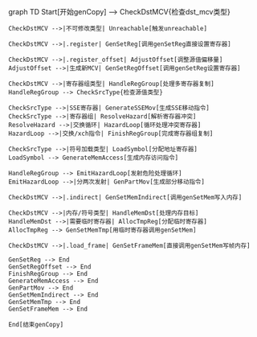 graph TD
    Start[开始genCopy] --> CheckDstMCV{检查dst_mcv类型}
    
    CheckDstMCV -->|不可修改类型| Unreachable[触发unreachable]
    
    CheckDstMCV -->|.register| GenSetReg[调用genSetReg直接设置寄存器]
    
    CheckDstMCV -->|.register_offset| AdjustOffset[调整源值偏移量]
    AdjustOffset -->|生成新MCV| GenSetRegOffset[调用genSetReg设置寄存器]
    
    CheckDstMCV -->|寄存器组类型| HandleRegGroup[处理多寄存器复制]
    HandleRegGroup --> CheckSrcType{检查源值类型}
    
    CheckSrcType -->|SSE寄存器| GenerateSSEMov[生成SSE移动指令]
    CheckSrcType -->|寄存器组| ResolveHazard[解析寄存器冲突]
    ResolveHazard -->|交换循环| HazardLoop[循环处理冲突寄存器]
    HazardLoop -->|交换/xch指令| FinishRegGroup[完成寄存器组复制]
    
    CheckSrcType -->|符号加载类型| LoadSymbol[分配地址寄存器]
    LoadSymbol --> GenerateMemAccess[生成内存访问指令]
    
    HandleRegGroup --> EmitHazardLoop[发射危险处理循环]
    EmitHazardLoop -->|分两次发射| GenPartMov[生成部分移动指令]
    
    CheckDstMCV -->|.indirect| GenSetMemIndirect[调用genSetMem写入内存]
    
    CheckDstMCV -->|内存/符号类型| HandleMemDst[处理内存目标]
    HandleMemDst -->|需要临时寄存器| AllocTmpReg[分配临时寄存器]
    AllocTmpReg --> GenSetMemTmp[用临时寄存器调用genSetMem]
    
    CheckDstMCV -->|.load_frame| GenSetFrameMem[直接调用genSetMem写帧内存]
    
    GenSetReg --> End
    GenSetRegOffset --> End
    FinishRegGroup --> End
    GenerateMemAccess --> End
    GenPartMov --> End
    GenSetMemIndirect --> End
    GenSetMemTmp --> End
    GenSetFrameMem --> End
    
    End[结束genCopy]
